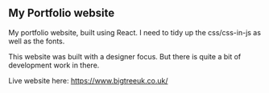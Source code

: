 ## My Portfolio website

My portfolio website, built using React. I need to tidy up the css/css-in-js as well as the fonts.

This website was built with a designer focus. But there is quite a bit of development work in there.

Live website here: https://www.bigtreeuk.co.uk/
